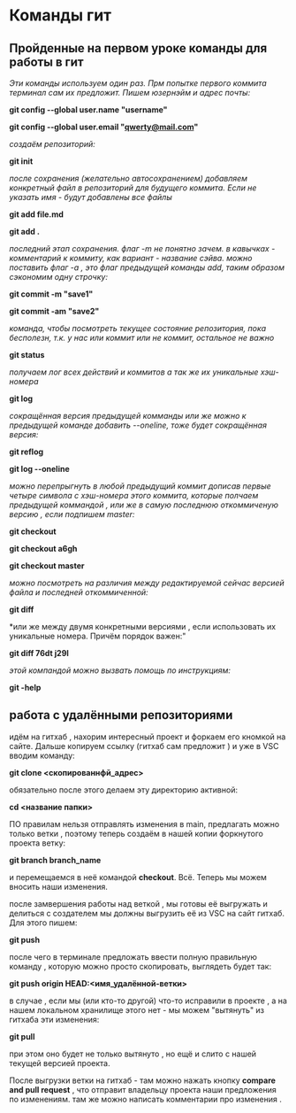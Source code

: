 # **Команды гит**

## **Пройденные на первом уроке команды для работы в гит**

*Эти команды используем один раз. Прм попытке первого коммита терминал сам их предложит. Пишем юзернэйм и адрес почты:*

**git config --global user.name "username"**

**git config --global user.email "qwerty@mail.com"**

*создаём репозиторий:*

**git init**

*после сохранения (желательно автосохранением) добавляем конкретный файл в репозиторий для будущего коммита. Если не указать имя - будут добавлены все файлы*

**git add file.md**

**git add .**

*последний этап сохранения. флаг -m не понятно зачем. в кавычках - комментарий к коммиту, как вариант - название сэйва. можно поставить флаг -a , это флаг предыдущей команды add, таким образом сэкономим одну строчку:*

**git commit -m "save1"**

**git commit -am "save2"**

*команда, чтобы посмотреть текущее состояние репозитория, пока бесполезн, т.к. у нас или коммит  или не коммит, остальное не важно*

**git status** 

*получаем лог всех действий и коммитов а так же их уникальные хэш-номера*

**git log**

*сокращённая версия предыдущей комманды или же можно к предыдущей команде добавить --oneline, тоже будет сокращённая версия:*

**git reflog**

**git log --oneline**

*можно перепрыгнуть в любой предыдущий коммит дописав первые четыре символа с хэш-номера этого коммита, которые полчаем предыдущей коммандой , или же в самую последнюю откоммиченую версию , если подпишем master:*

**git checkout**

**git checkout a6gh**

**git checkout master**

*можно посмотреть на различия между редактируемой сейчас версией файла и последней откоммиченной:*

**git diff**

*или же между двумя конкретными версиями , если использовать их уникальные номера. Причём порядок важен:"

**git diff 76dt j29l**

*этой компандой можно вызвать помощь по инструкциям:*

**git -help**

## **работа с удалёнными репозиториями**

идём на гитхаб , нахорим интересный проект и форкаем его кномкой на сайте. Дальше копируем ссылку (гитхаб сам предложит ) и уже в VSC  вводим команду:

**git clone <скопированнфй_адрес>**

обязательно после этого делаем эту директорию активной:

**cd <название папки>**

ПО правилам нельзя отправлять изменения в main, предлагать можно только ветки , поэтому теперь создаём в нашей копии форкнутого проекта ветку:

**git branch branch_name**

и перемещаемся в неё командой **checkout**. Всё. Теперь мы можем вносить наши изменения.

после замвершения работы над веткой , мы готовы её выгружать и делиться с создателем мы должны выгрузить её  из VSC на сайт гитхаб. Для этого пишем:

**git push** 

после чего в терминале предложать ввести полную правильную команду , которую можно просто скопировать, выглядеть будет так:

**git push origin HEAD:<имя_удалённой-ветки>**

в случае , если мы (или кто-то другой) что-то исправили в проекте , а на нашем локальном хранилище этого нет - мы можем "вытянуть" из гитхаба эти изменения:

**git pull**

при этом оно будет не только вытянуто , но ещё и слито с нашей текущей версией проекта.

После выгрузки ветки на гитхаб - там можно нажать кнопку **compare and pull request** , что отправит владельцу проекта наши предложения по изменениям. там же можно написать комментарии про изменения .
